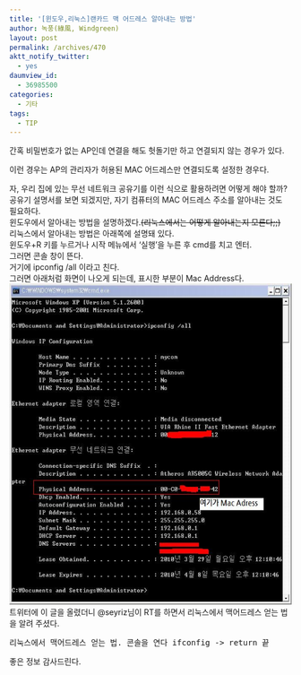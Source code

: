 ```yaml
---
title: '[윈도우,리눅스]랜카드 맥 어드레스 알아내는 방법'
author: 녹풍(綠風, Windgreen)
layout: post
permalink: /archives/470
aktt_notify_twitter:
  - yes
daumview_id:
  - 36985500
categories:
  - 기타
tags:
  - TIP
---
```

간혹 비밀번호가 없는 AP인데 연결을 해도 헛돌기만 하고 연결되지 않는 경우가 있다. <div>
  이런 경우는 AP의 관리자가 허용된 MAC 어드레스만 연결되도록 설정한 경우다.
</div>

<div>
  자, 우리 집에 있는 무선 네트워크 공유기를 이런 식으로 활용하려면 어떻게 해야 할까?
</div>

<div>
  공유기 설명서를 보면 되겠지만, 자기 컴퓨터의 MAC 어드레스 주소를 알아내는 것도 필요하다.
</div>

<div>
  윈도우에서 알아내는 방법을 설명하겠다.<s>(리눅스에서는 어떻게 알아내는지 모른다;;)</s>
</div>

<div>
  리눅스에서 알아내는 방법은 아래쪽에 설명돼 있다.
</div>

<div>
  윈도우+R 키를 누르거나 시작 메뉴에서 &#8216;실행&#8217;을 누른 후 cmd를 치고 엔터.
</div>

<div>
  그러면 콘솔 창이 뜬다.
</div>

<div>
  거기에 ipconfig /all 이라고 친다.
</div>

<div>
  그러면 아래처럼 화면이 나오게 되는데, 표시한 부분이 Mac Address다.
</div>

<div>
  <img src="/uploads/legacy/old-images/1/cfile9.uf.11086D494D4BC8D52E13F4.jpg" class="aligncenter" width="580" height="573" alt="" />
</div>

<div>
  트위터에 이 글을 올렸더니 @seyriz님이 RT를 하면서 리눅스에서 맥어드레스 얻는 법을 알려 주셨다.
</div>

<div>
  <pre class="brush:plain">리눅스에서 맥어드레스 얻는 법. 콘솔을 연다 ifconfig -&gt; return 끝 </pre>
</div>

<div>
  좋은 정보 감사드린다.
</div>
